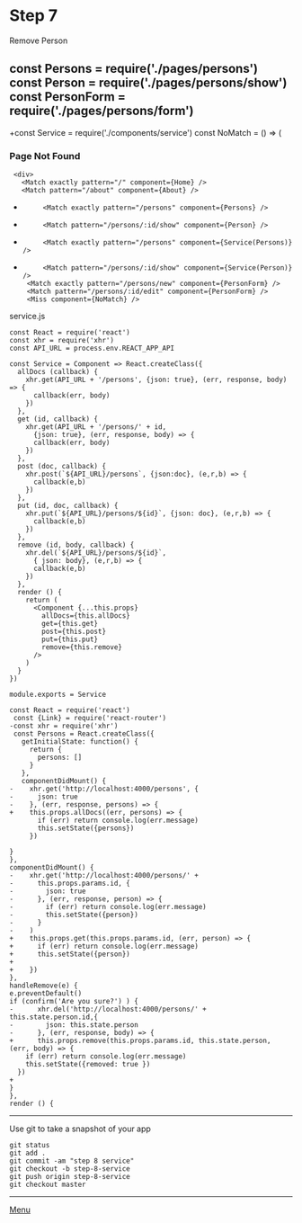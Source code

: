 # Step 7

Remove Person

const Persons = require('./pages/persons')
 const Person = require('./pages/persons/show')
 const PersonForm = require('./pages/persons/form')
-
+const Service = require('./components/service')
 const NoMatch = () => (
   <div>
     <h3>Page Not Found</h3>


     <div>
       <Match exactly pattern="/" component={Home} />
       <Match pattern="/about" component={About} />
-          <Match exactly pattern="/persons" component={Persons} />
-          <Match pattern="/persons/:id/show" component={Person} />
+          <Match exactly pattern="/persons" component={Service(Persons)} />
+          <Match pattern="/persons/:id/show" component={Service(Person)} />
       <Match exactly pattern="/persons/new" component={PersonForm} />
       <Match pattern="/persons/:id/edit" component={PersonForm} />
       <Miss component={NoMatch} />

service.js

```
const React = require('react')
const xhr = require('xhr')
const API_URL = process.env.REACT_APP_API

const Service = Component => React.createClass({
  allDocs (callback) {
    xhr.get(API_URL + '/persons', {json: true}, (err, response, body) => {
      callback(err, body)
    })
  },
  get (id, callback) {
    xhr.get(API_URL + '/persons/' + id,
      {json: true}, (err, response, body) => {
      callback(err, body)
    })
  },
  post (doc, callback) {
    xhr.post(`${API_URL}/persons`, {json:doc}, (e,r,b) => {
      callback(e,b)
    })
  },
  put (id, doc, callback) {
    xhr.put(`${API_URL}/persons/${id}`, {json: doc}, (e,r,b) => {
      callback(e,b)
    })
  },
  remove (id, body, callback) {
    xhr.del(`${API_URL}/persons/${id}`,
      { json: body}, (e,r,b) => {
      callback(e,b)
    })
  },
  render () {
    return (
      <Component {...this.props}
        allDocs={this.allDocs}
        get={this.get}
        post={this.post}
        put={this.put}
        remove={this.remove}
      />
    )
  }
})

module.exports = Service
```


```
const React = require('react')
 const {Link} = require('react-router')
-const xhr = require('xhr')
 const Persons = React.createClass({
   getInitialState: function() {
     return {
       persons: []
     }
   },
   componentDidMount() {
-    xhr.get('http://localhost:4000/persons', {
-      json: true
-    }, (err, response, persons) => {
+    this.props.allDocs((err, persons) => {
       if (err) return console.log(err.message)
       this.setState({persons})
     })

```


```
}
},
componentDidMount() {
-    xhr.get('http://localhost:4000/persons/' +
-      this.props.params.id, {
-        json: true
-      }, (err, response, person) => {
-        if (err) return console.log(err.message)
-        this.setState({person})
-      }
-    )
+    this.props.get(this.props.params.id, (err, person) => {
+      if (err) return console.log(err.message)
+      this.setState({person})
+
+    })
},
handleRemove(e) {
e.preventDefault()
if (confirm('Are you sure?') ) {
-      xhr.del('http://localhost:4000/persons/' + this.state.person.id,{
-        json: this.state.person
-      }, (err, response, body) => {
+      this.props.remove(this.props.params.id, this.state.person, (err, body) => {
    if (err) return console.log(err.message)
    this.setState({removed: true })
  })
+
}
},
render () {
```

---

Use git to take a snapshot of your app

```
git status
git add .
git commit -am "step 8 service"
git checkout -b step-8-service
git push origin step-8-service
git checkout master
```

---

[Menu](.)
